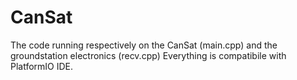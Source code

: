 # CanSat
The code running respectively on the CanSat (main.cpp) and the groundstation electronics (recv.cpp)
Everything is compatibile with PlatformIO IDE.
